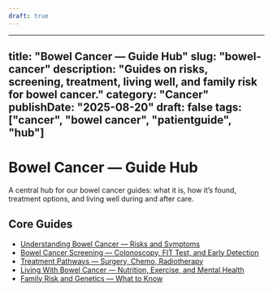 ```yaml
---
draft: true
---
```


---
title: "Bowel Cancer — Guide Hub"
slug: "bowel-cancer"
description: "Guides on risks, screening, treatment, living well, and family risk for bowel cancer."
category: "Cancer"
publishDate: "2025-08-20"
draft: false
tags: ["cancer", "bowel cancer", "patientguide", "hub"]
---

# Bowel Cancer — Guide Hub

A central hub for our bowel cancer guides: what it is, how it’s found, treatment options, and living well during and after care.

## Core Guides
- [Understanding Bowel Cancer — Risks and Symptoms](/guides/understanding-bowel-cancer/)  
- [Bowel Cancer Screening — Colonoscopy, FIT Test, and Early Detection](/guides/bowel-cancer-screening/)  
- [Treatment Pathways — Surgery, Chemo, Radiotherapy](/guides/bowel-cancer-treatment/)  
- [Living With Bowel Cancer — Nutrition, Exercise, and Mental Health](/guides/living-with-bowel-cancer/)  
- [Family Risk and Genetics — What to Know](/guides/bowel-cancer-genetics/)  
